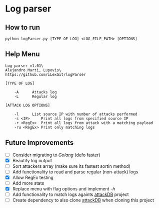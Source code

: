 # Log parser

## How to run
`python logParser.py [TYPE OF LOG] <LOG_FILE_PATH> [OPTIONS]`

## Help Menu
```
Log parser v1.01\
Alejandro Marti, Lupovis\ 
https://github.com/iLexGit/logParser 

[TYPE OF LOG]

	-A		Attacks log
	-L		Regular log

[ATTACK LOG OPTIONS]

	-l		List source IP with number of attacks performed
	-s <IP>		Print all logs from specified source IP
	-r <RegEx>	Print all logs from attack with a matching payload
	-ru <RegEx>	Print only matching logs

```
## Future Improvements
- [ ] Consider migrating to *Golang* (defo faster)
- [x] Beautify log output
- [ ] Sort attackers array (make sure its fastest sortin method)
- [ ] Add functionality to read and parse regular (non-attack) logs
- [x] Allow RegEx testing
- [ ] Add more stats
- [x] Replace menu with flag options and implement *-h*
- [ ] Add functionality to match logs againts [attackDB](https://github.com/iLexGit/attackDB) project
- [ ] Create dependency to also clone [attackDB](https://github.com/iLexGit/attackDB) when cloning this project
